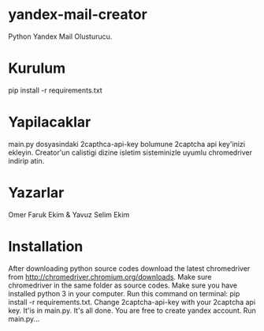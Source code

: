 # yandex-mail-creator
Python Yandex Mail Olusturucu.

# Kurulum
pip install -r requirements.txt

# Yapilacaklar
main.py dosyasindaki 2capthca-api-key bolumune 2captcha api key'inizi ekleyin. Creator'un calistigi dizine isletim sisteminizle uyumlu chromedriver indirip atin.

# Yazarlar
Omer Faruk Ekim & Yavuz Selim Ekim

# Installation
After downloading python source codes download the latest chromedriver from http://chromedriver.chromium.org/downloads. Make sure chromedriver in the same folder as source codes. Make sure you have installed python 3 in your computer. Run this command on terminal: pip install -r requirements.txt. Change 2captcha-api-key with your 2captcha api key. It'is in main.py. It's all done. You are free to create yandex account. Run main.py...
